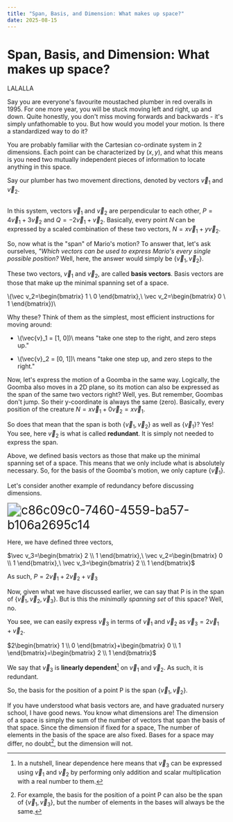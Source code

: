 ```yaml
---
title: "Span, Basis, and Dimension: What makes up space?"
date: 2025-08-15
---
```

# Span, Basis, and Dimension: What makes up space?

LALALLA

Say you are everyone's favourite moustached plumber in red overalls in 1995. For one more year, you will be stuck moving left and right, up and down. Quite honestly, you don't miss moving forwards and backwards - it's simply unfathomable to you. But how would you model your motion. Is there a standardized way to do it? 

You are probably familiar with the Cartesian co-ordinate system in 2 dimensions. Each point can be characterized by $(x, y)$, and what this means is you need two mutually independent pieces of information to locate anything in this space. 

Say our plumber has two movement directions, denoted by vectors $\vec{v}_1$ and $\vec{v}_2$. 

<img title="" src="blog1_1.png" style="zoom:200%;" data-align="center">

In this system, vectors $\vec v_1$ and $\vec v_2$ are perpendicular to each other, $P = 4\vec v_1 + 3 \vec v_2$ and $Q = -2\vec v_1 + \vec v_2$. Basically, every point $N$ can be expressed by a scaled combination of these two vectors, $N=x\vec v_1 +y\vec v_2$. 

So, now what is the "span" of Mario's motion? To answer that, let's ask ourselves, *"Which vectors can be used to express Mario's every single possible position?* Well, here, the answer would simply be $\{\vec v_1, \vec v_2\}$.

These two vectors, $\vec{v}_1$ and $\vec{v}_2$, are called **basis vectors**. Basis vectors are those that make up the minimal spanning set of a space.

\\(\vec v_2=\begin{bmatrix} 1 \\ 0 \end{bmatrix},\ \vec v_2=\begin{bmatrix} 0 \\ 1 \end{bmatrix})\\

Why these? Think of them as the simplest, most efficient instructions for moving around:

* \\(\vec{v}_1 = [1, 0])\\ means "take one step to the right, and zero steps up."

* \\(\vec{v}_2 = [0, 1])\\ means "take one step up, and zero steps to the right."

Now, let's express the motion of a Goomba in the same way. Logically, the Goomba also moves in a 2D plane, so its motion can also be expressed as the span of the same two vectors right? Well, yes. But remember, Goombas don't jump. So their y-coordinate is always the same (zero). Basically, every position of the creature $N = x\vec v_1 + 0\vec v_2 = x\vec v_1$. 

So does that mean that the span is both $\{\vec v_1, \vec v_2\}$ as well as $\{\vec v_1\}$? Yes! You see, here $\vec v_2$ is what is called **redundant**. It is simply not needed to express the span. 

Above, we defined basis vectors as those that make up the minimal spanning set of a space. This means that we only include what is absolutely necessary. So, for the basis of the Goomba's motion, we only capture $\{\vec v_1\}$.

Let's consider another example of redundancy before discussing dimensions. 

<img title="" src="blog1_2.png" alt="c86c09c0-7460-4559-ba57-b106a2695c14" style="zoom:200%;" data-align="center">

Here, we have defined three vectors, 

$`\vec v_3=\begin{bmatrix} 2 \\ 1 \end{bmatrix},\ \vec v_2=\begin{bmatrix} 0 \\ 1 \end{bmatrix},\ \vec v_3=\begin{bmatrix} 2 \\ 1 \end{bmatrix}`$

As such, $P=2\vec v_1+2\vec v_2+\vec v_3$

Now, given what we have discussed earlier, we can say that P is in the span of $\{\vec v_1, \vec v_2, \vec v_3\}$. But is this the *minimally spanning set* of this space? Well, no. 

You see, we can easily express $\vec v_3$ in terms of $\vec v_1$ and $\vec v_2$ as $\vec v_3=2\vec v_1 +\vec v_2$.

$`2\begin{bmatrix} 1 \\ 0 \end{bmatrix}+\begin{bmatrix} 0 \\ 1 \end{bmatrix}=\begin{bmatrix} 2 \\ 1 \end{bmatrix}`$

We say that $\vec v_3$ is **linearly dependent**[^1] on $\vec v_1$ and $\vec v_2$. As such, it is redundant.

So, the basis for the position of a point P is the span $\{\vec v_1, \vec v_2\}$.

If you have understood what basis vectors are, and have graduated nursery school, I have good news. You know what dimensions are! The dimension of a space is simply the sum of the number of vectors that span the basis of that space. Since the dimension if fixed for a space, The number of elements in the basis of the space are also fixed. Bases for a space may differ, no doubt[^2], but the dimension will not.



[^1]: In a nutshell, linear dependence here means that $\vec v_3$ can be expressed using  $\vec v_1$ and $\vec v_2$ by performing only addition and scalar multiplication with a real number to them.

[^2]: For example, the basis for the position of a point P can also be the span of $\{\vec v_1, \vec v_3\}$, but the number of elements in the bases will always be the same.
